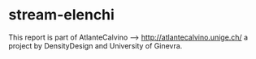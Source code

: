 # stream-elenchi

This report is part of AtlanteCalvino --> http://atlantecalvino.unige.ch/ a project by DensityDesign and University of Ginevra.
